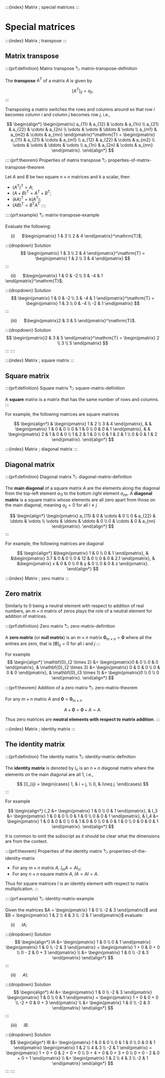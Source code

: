:::{index} Matrix ; special matrices
:::

# Special matrices

:::{index} Matrix ; transpose
:::

## Matrix transpose

:::{prf:definition} Matrix transpose
:label: matrix-transpose-definition

 The **transpose** $A^\mathrm{T}$ of a matrix $A$ is given by

$$ [A^\mathrm{T}]_{ij}=a_{ji}. $$
:::

Transposing a matrix switches the rows and columns around so that row $i$ becomes column $i$ and column $j$ becomes row $j$, i.e., 

$$ \begin{align*}
    \begin{pmatrix}
        a_{11} & a_{12} & \cdots & a_{1n} \\
        a_{21} & a_{22} & \cdots & a_{2n} \\
        \vdots & \vdots & \ddots & \vdots \\
        a_{m1} & a_{m2} & \cdots & a_{mn} 
    \end{pmatrix}^\mathrm{T} = 
    \begin{pmatrix}
        a_{11} & a_{21} & \cdots & a_{m1} \\
        a_{12} & a_{22} & \cdots & a_{m2} \\
        \vdots & \vdots & \ddots & \vdots \\
        a_{1n} & a_{2n} & \cdots & a_{mn}
    \end{pmatrix}.
\end{align*} $$

::::{prf:theorem} Properties of matrix transpose
:label: properties-of-matrix-transpose-theorem

Let $A$ and $B$ be two square $n \times n$ matrices and $k$ a scalar, then

- $(A^\mathrm{T})^\mathrm{T} = A$;
- $(A + B)^\mathrm{T} = A^\mathrm{T} + B^\mathrm{T}$;
- $(k A)^\mathrm{T} = k (A^\mathrm{T})$;
- $(AB)^\mathrm{T} = B^\mathrm{T}A^\mathrm{T}$
::::

::::{prf:example}
:label: matrix-transpose-example

Evaluate the following:

&emsp; (i) &emsp; $\begin{pmatrix} 1 & 3 \\ 2 & 4 \end{pmatrix}^\mathrm{T}$;

:::{dropdown} Solution
$$ \begin{pmatrix} 1 & 3 \\ 2 & 4 \end{pmatrix}^\mathrm{T} = 
    \begin{pmatrix} 1 & 2 \\ 3 & 4 \end{pmatrix} $$
:::

&emsp; (ii) &emsp; $\begin{pmatrix} 1 & 0 & -2 \\ 3 & -4 & 1 \end{pmatrix}^\mathrm{T}$;

:::{dropdown} Solution
$$ \begin{pmatrix} 1 & 0 & -2 \\ 3 & -4 & 1 \end{pmatrix}^\mathrm{T} =
    \begin{pmatrix} 1 & 3 \\ 0 & -4 \\ -2 & 1 \end{pmatrix} $$
:::

&emsp; (iii) &emsp; $\begin{pmatrix}2 & 3 & 5 \end{pmatrix}^\mathrm{T}$.

:::{dropdown} Solution
$$ \begin{pmatrix}2 & 3 & 5 \end{pmatrix}^\mathrm{T} = 
    \begin{pmatrix} 2 \\ 3 \\ 5 \end{pmatrix} $$
:::
::::

:::{index} Matrix ; square matrix
:::

## Square matrix

:::{prf:definition} Square matrix
:label: square-matrix-definition

A **square** matrix is a matrix that has the same number of rows and columns.
:::

For example, the following matrices are square matrices

$$ \begin{align*}
    & \begin{pmatrix} 1 & 2 \\ 3 & 4 \end{pmatrix}, &
    & \begin{pmatrix} 1 & 0 & 0 \\ 0 & 1 & 0 \\ 0 & 0 & 1 \end{pmatrix}, &
    & \begin{pmatrix} 2 & 1 & 0 & 0 \\ 1 & 2 & 1 & 0 \\ 0 & 1 & 2 & 1 \\ 0 & 0 & 1 & 2 \end{pmatrix}.
\end{align*} $$

:::{index} Matrix ; diagonal matrix
:::

## Diagonal matrix

:::{prf:definition} Diagonal matrix
:label: diagonal-matrix-definition

The **main diagonal** of a square matrix $A$ are the elements along the diagonal from the top-left element $a_{11}$ to the bottom right element $a_{nn}$. A **diagonal matrix** is a square matrix whose elements are all zero apart from those on the main diagonal, meaning $a_{ij} = 0$ for all $i\neq j$

$$ \begin{align*}
    \begin{pmatrix}
        a_{11} & 0 & \cdots & 0 \\
        0 & a_{22} & \ddots & \vdots \\
        \vdots & \ddots & \ddots & 0 \\
        0 & \cdots & 0 & a_{nn}
    \end{pmatrix}.
\end{align*} $$
:::

For example, the following matrices are diagonal

$$ \begin{align*}
    &\begin{pmatrix} 1 & 0 \\ 0 & 1 \end{pmatrix}, &
    &\begin{pmatrix} 3.7 & 0 & 0 \\ 0 & 12 & 0 \\ 0 & 0 & 2.1 \end{pmatrix}, &
    &\begin{pmatrix} x & 0 & 0 \\ 0 & y & 0 \\ 0 & 0 & z \end{pmatrix}.
\end{align*} $$

:::{index} Matrix ; zero matrix
:::

## Zero matrix

Similarly to $0$ being a neutral element with respect to addition of real numbers, an $m \times n$ matrix of zeros plays the role of a neutral element for addition of matrices.

:::{prf:definition} Zero matrix
:label: zero-matrix-definition

A **zero matrix** (or **null matrix**) is an $m \times n$ matrix $\mathbf{0}_{m \times n} = \mathbf{0}$ where all the entries are zero, that is $[\mathbf{0}]_{ij} = 0$ for all $i$ and $j$
:::

For example
$$ \begin{align*}
    \mathbf{0}_{2 \times 2} &= \begin{pmatrix}0 & 0 \\ 0 & 0 \end{pmatrix}, &
    \mathbf{0}_{2 \times 3} &= \begin{pmatrix} 0 & 0 & 0 \\ 0 & 0 & 0 \end{pmatrix}, &
    \mathbf{0}_{3 \times 1} &= \begin{pmatrix}0 \\ 0 \\ 0 \end{pmatrix}.
\end{align*} $$

:::{prf:theorem} Addition of a zero matrix
:label: zero-matrix-theorem

For any $m \times n$ matrix $A$ and $\mathbf{0} = \mathbf{0}_{m \times n}$

$$ A + \mathbf{0} = \mathbf{0} + A = A. $$
 
Thus zero matrices are **neutral elements with respect to matrix addition**.
:::

:::{index} Matrix ; identity matrix
:::

## The identity matrix

:::{prf:definition} The identity matrix
:label: identity-matrix-definition

The **identity matrix** is denoted by $I_n$ is an $n\times n$ diagonal matrix where the elements on the main diagonal are all 1, i.e.,

$$ [I]_{ij} = \begin{cases} 1, & i = j, \\ 0, & i\neq j. \end{cases} $$
:::

For example

$$ \begin{align*}
    I_2 &= \begin{pmatrix} 1 & 0 \\ 0 & 1 \end{pmatrix}, &
    I_3 &= \begin{pmatrix} 1 & 0 & 0 \\ 0 & 1 & 0 \\ 0 & 0 & 1 \end{pmatrix}, &
    I_4 &= \begin{pmatrix} 1 & 0 & 0 & 0 \\ 0 & 1 & 0 & 0 \\ 0 & 0 & 1 & 0 \\ 0 & 0 & 0 & 1 \end{pmatrix}.
\end{align*} $$

It is common to omit the subscript as it should be clear what the dimensions are from the context.

:::{prf:theorem} Properties of the identity matrix
:label: properties-of-the-identity-matrix

- For any $m\times n$ matrix $A$, $I_m A = A I_n$;
- For any $n\times n$ square matrix $A$, $IA=AI=A$.

Thus for square matrices $I$ is an identity element with respect to matrix multiplication.
:::

::::{prf:example}
:label: identity-matrix-example

Given the matrices $A = \begin{pmatrix} 1 & 0 \\ -2 & 3 \end{pmatrix}$ and $B = \begin{pmatrix} 1 & 2 \\ 4 & 3 \\ -2 & 1 \end{pmatrix}$ evaluate:

&emsp; (i) &emsp; $IA$;

:::{dropdown} Solution
$$ \begin{align*}
    IA &= \begin{pmatrix} 1 & 0 \\ 0 & 1 \end{pmatrix} \begin{pmatrix} 1 & 0 \\ -2 & 3 \end{pmatrix} 
    = \begin{pmatrix} 1 + 0 & 0  + 0 \\ 0 - 2 & 0 + 3 \end{pmatrix} \\
    &= \begin{pmatrix} 1 & 0 \\ -2 & 3 \end{pmatrix}
\end{align*} $$
:::

&emsp; (ii) &emsp; $AI$;

:::{dropdown} Solution
$$ \begin{align*}
    AI &= \begin{pmatrix} 1 & 0 \\ -2 & 3 \end{pmatrix} \begin{pmatrix} 1 & 0 \\ 0 & 1 \end{pmatrix}
    = \begin{pmatrix} 1 + 0 & 0 + 0 \\ -2 + 0 & 0 + 3 \end{pmatrix} \\
    &= \begin{pmatrix} 1 & 0 \\ -2 & 3 \end{pmatrix}
\end{align*} $$
:::

&emsp; (iii) &emsp; $IB$.

:::{dropdown} Solution
$$ \begin{align*}
    IB &= \begin{pmatrix} 1 & 0 & 0 \\ 0 & 1 & 0 \\ 0 & 0 & 1 \end{pmatrix} \begin{pmatrix} 1 & 2 \\ 4 & 3 \\ -2 & 1 \end{pmatrix} 
    = \begin{pmatrix} 1 + 0 + 0 & 2 + 0 + 0 \\ 0 + 4 + 0 & 0 + 3 + 0 \\ 0 + 0 - 2 & 0 + 0 + 1 \end{pmatrix} \\
    &= \begin{pmatrix} 1 & 2 \\ 4 & 3 \\ -2 & 1 \end{pmatrix}
\end{align*} $$
:::
::::
